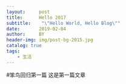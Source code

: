 ```yaml
---
layout:     post
title:      Hello 2017
subtitle:    "\"Hello World, Hello Blog\""
date:       2019-02-04
author:     BY
header-img: img/post-bg-2015.jpg
catalog: true
tags:
    - 生活
---
```

#笨鸟回归第一篇
这是第一篇文章
